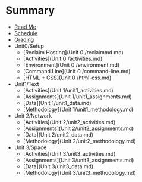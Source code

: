 # Summary

* [Read Me](README.md)
* [Schedule](schedule.md)
* [Grading](grading.md)
* Unit0/Setup
  * [Reclaim Hosting](Unit 0 /reclaimmd.md)
  * [Activities](Unit 0 /activities.md)
  * [Environment](Unit 0 /environment.md)
  * [Command Line](Unit 0 /command-line.md)
  * [HTML + CSS](Unit 0 /html-css.md)
* Unit1/Text
  * [Activities](Unit 1/unit1_activities.md)
  * [Assignments](Unit 1/unit1_assignments.md)
  * [Data](Unit 1/unit1_data.md)
  * [Methodology](Unit 1/unit1_methodology.md)
* Unit 2/Network
  * [Activities](Unit 2/unit2_activities.md)
  * [Assignments](Unit 2/unit2_assignments.md)
  * [Data](Unit 2/unit2_data.md)
  * [Methodology](Unit 2/unit2_methodology.md)
* Unit 3/Space
  * [Activities](Unit 3/unit3_activities.md)
  * [Assignments](Unit 3/unit3_assignments.md)
  * [Data](Unit 3/unit3_data.md)
  * [Methodology](Unit 3/unit3_methodology.md)

